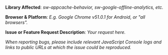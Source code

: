 **Library Affected**:
*sw-appcache-behavior, sw-google-offline-analytics, etc.*

**Browser & Platform**:
*E.g. Google Chrome v51.0.1 for Android, or "all browsers".*

**Issue or Feature Request Description**:
*Your request here.*

*When reporting bugs, please include relevant JavaScript Console logs and links to public URLs at which the issue could be reproduced.*
